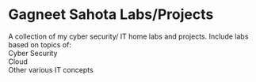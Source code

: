 # Gagneet Sahota Labs/Projects
A collection of my cyber security/ IT home labs and projects. Include labs based on topics of: <br>
Cyber Security<br>
Cloud <br>
Other various IT concepts
